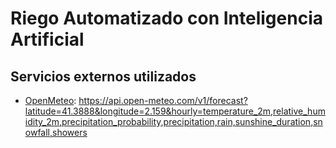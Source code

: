 # Riego Automatizado con Inteligencia Artificial
## Servicios externos utilizados
- [OpenMeteo](https://open-meteo.com/): https://api.open-meteo.com/v1/forecast?latitude=41.3888&longitude=2.159&hourly=temperature_2m,relative_humidity_2m,precipitation_probability,precipitation,rain,sunshine_duration,snowfall,showers

